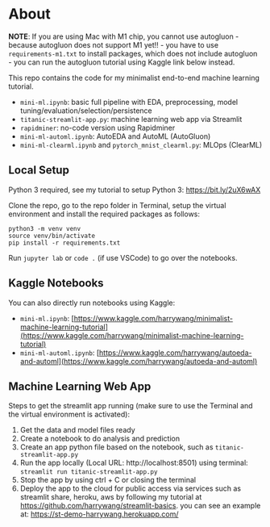 # About

**NOTE**: If you are using Mac with M1 chip, you cannot use autogluon - because autogluon does not support M1 yet!! - you have to use `requirements-m1.txt` to install packages, which does not include autogluon - you can run the autogluon tutorial using Kaggle link below instead.

This repo contains the code for my minimalist end-to-end machine learning tutorial.

- `mini-ml.ipynb`: basic full pipeline with EDA, preprocessing, model tuning/evaluation/selection/persistence
- `titanic-streamlit-app.py`: machine learning web app via Streamlit
- `rapidminer`: no-code version using Rapidminer
- `mini-ml-automl.ipynb`: AutoEDA and AutoML (AutoGluon)
- `mini-ml-clearml.ipynb` and `pytorch_mnist_clearml.py`: MLOps (ClearML)

## Local Setup

Python 3 required, see my tutorial to setup Python 3: https://bit.ly/2uX6wAX

Clone the repo, go to the repo folder in Terminal, setup the virtual environment and install the required packages as follows:

```shell
python3 -m venv venv
source venv/bin/activate
pip install -r requirements.txt
```

Run `jupyter lab` or `code .` (if use VSCode) to go over the notebooks.

## Kaggle Notebooks

You can also directly run notebooks using Kaggle: 
- `mini-ml.ipynb`: [https://www.kaggle.com/harrywang/minimalist-machine-learning-tutorial](https://www.kaggle.com/harrywang/minimalist-machine-learning-tutorial)
- `mini-ml-automl.ipynb`: [https://www.kaggle.com/harrywang/autoeda-and-automl](https://www.kaggle.com/harrywang/autoeda-and-automl)

## Machine Learning Web App

Steps to get the streamlit app running (make sure to use the Terminal and the virtual environment is activated):

1. Get the data and model files ready
2. Create a notebook to do analysis and prediction
3. Create an app python file based on the notebook, such as `titanic-streamlit-app.py`
4. Run the app locally (Local URL: http://localhost:8501) using terminal: `streamlit run titanic-streamlit-app.py` 
5. Stop the app by using ctrl + C or closing the terminal
6. Deploy the app to the cloud for public access via services such as streamlit share, heroku, aws by following my tutorial at https://github.com/harrywang/streamlit-basics. you can see an example at: https://st-demo-harrywang.herokuapp.com/
